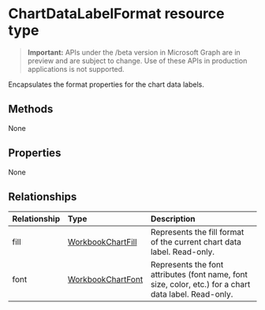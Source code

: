 # ChartDataLabelFormat resource type

> **Important:** APIs under the /beta version in Microsoft Graph are in preview and are subject to change. Use of these APIs in production applications is not supported.

Encapsulates the format properties for the chart data labels.


## Methods
None

## Properties
None

## Relationships
| Relationship | Type	|Description|
|:---------------|:--------|:----------|
|fill|[WorkbookChartFill](chartfill.md)|Represents the fill format of the current chart data label. Read-only.|
|font|[WorkbookChartFont](chartfont.md)|Represents the font attributes (font name, font size, color, etc.) for a chart data label. Read-only.|

<!-- uuid: 8fcb5dbc-d5aa-4681-8e31-b001d5168d79
2015-10-25 14:57:30 UTC -->
<!-- {
  "type": "#page.annotation",
  "description": "ChartDataLabelFormat resource",
  "keywords": "",
  "section": "documentation",
  "tocPath": ""
}-->